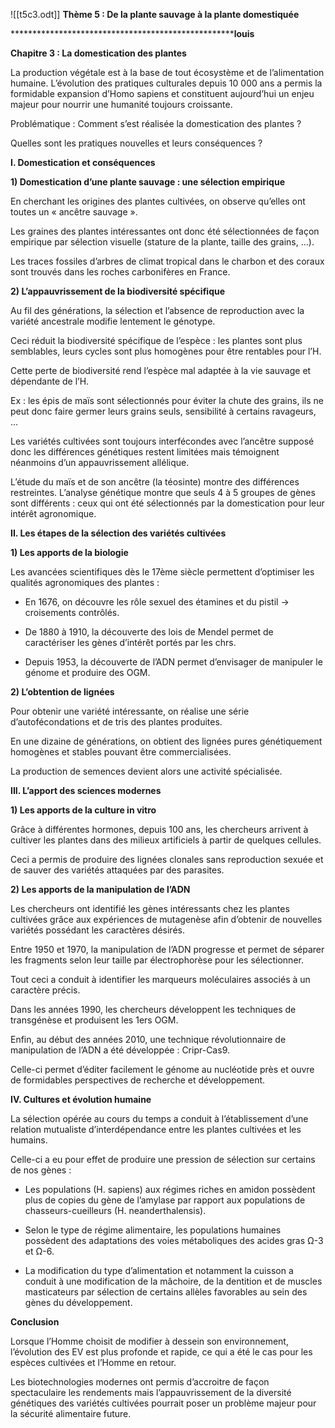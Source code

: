 ![[t5c3.odt]]
**Thème 5 : De la plante sauvage à la plante domestiquée**

*****************************************************louis**

  

**Chapitre 3 : La domestication des plantes**

  

La production végétale est à la base de tout écosystème et de l’alimentation humaine. L’évolution des pratiques culturales depuis 10 000 ans a permis la formidable expansion d’Homo sapiens et constituent aujourd’hui un enjeu majeur pour nourrir une humanité toujours croissante.

  

Problématique : Comment s’est réalisée la domestication des plantes ?

Quelles sont les pratiques nouvelles et leurs conséquences ?

  

  

**I. Domestication et conséquences**

  

**1) Domestication d’une plante sauvage : une sélection empirique**

  

En cherchant les origines des plantes cultivées, on observe qu’elles ont toutes un « ancêtre sauvage ».

  

Les graines des plantes intéressantes ont donc été sélectionnées de façon empirique par sélection visuelle (stature de la plante, taille des grains, …).

  

Les traces fossiles d’arbres de climat tropical dans le charbon et des coraux sont trouvés dans les roches carbonifères en France.

  

**2) L’appauvrissement de la biodiversité spécifique**

  

Au fil des générations, la sélection et l’absence de reproduction avec la variété ancestrale modifie lentement le génotype.

  

Ceci réduit la biodiversité spécifique de l’espèce : les plantes sont plus semblables, leurs cycles sont plus homogènes pour être rentables pour l’H.

  

Cette perte de biodiversité rend l’espèce mal adaptée à la vie sauvage et dépendante de l’H.

Ex : les épis de maïs sont sélectionnés pour éviter la chute des grains, ils ne peut donc faire germer leurs grains seuls, sensibilité à certains ravageurs, …

  

Les variétés cultivées sont toujours interfécondes avec l’ancêtre supposé donc les différences génétiques restent limitées mais témoignent néanmoins d’un appauvrissement allélique.

  

L’étude du maïs et de son ancêtre (la téosinte) montre des différences restreintes. L’analyse génétique montre que seuls 4 à 5 groupes de gènes sont différents : ceux qui ont été sélectionnés par la domestication pour leur intérêt agronomique.

  

**II. Les étapes de la sélection des variétés cultivées**

  

**1) Les apports de la biologie**

  

Les avancées scientifiques dès le 17ème siècle permettent d’optimiser les qualités agronomiques des plantes :

  

- En 1676, on découvre les rôle sexuel des étamines et du pistil -> croisements contrôlés.

  

- De 1880 à 1910, la découverte des lois de Mendel permet de caractériser les gènes d’intérêt portés par les chrs.

  

- Depuis 1953, la découverte de l’ADN permet d’envisager de manipuler le génome et produire des OGM.

  

**2) L’obtention de lignées**

  

Pour obtenir une variété intéressante, on réalise une série d’autofécondations et de tris des plantes produites.

  

En une dizaine de générations, on obtient des lignées pures génétiquement homogènes et stables pouvant être commercialisées.

La production de semences devient alors une activité spécialisée.

  

**III. L’apport des sciences modernes**

  

**1) Les apports de la culture in vitro**

  

Grâce à différentes hormones, depuis 100 ans, les chercheurs arrivent à cultiver les plantes dans des milieux artificiels à partir de quelques cellules.

  

Ceci a permis de produire des lignées clonales sans reproduction sexuée et de sauver des variétés attaquées par des parasites.

  

**2) Les apports de la manipulation de l’ADN**

  

Les chercheurs ont identifié les gènes intéressants chez les plantes cultivées grâce aux expériences de mutagenèse afin d’obtenir de nouvelles variétés possédant les caractères désirés.

  

Entre 1950 et 1970, la manipulation de l’ADN progresse et permet de séparer les fragments selon leur taille par électrophorèse pour les sélectionner.

  

Tout ceci a conduit à identifier les marqueurs moléculaires associés à un caractère précis.

  

Dans les années 1990, les chercheurs développent les techniques de transgénèse et produisent les 1ers OGM.

  

Enfin, au début des années 2010, une technique révolutionnaire de manipulation de l’ADN a été développée : Cripr-Cas9.

Celle-ci permet d’éditer facilement le génome au nucléotide près et ouvre de formidables perspectives de recherche et développement.

  

**IV. Cultures et évolution humaine**

  

La sélection opérée au cours du temps a conduit à l’établissement d’une relation mutualiste d’interdépendance entre les plantes cultivées et les humains.

  

Celle-ci a eu pour effet de produire une pression de sélection sur certains de nos gènes :

  

- Les populations (H. sapiens) aux régimes riches en amidon possèdent plus de copies du gène de l’amylase par rapport aux populations de chasseurs-cueilleurs (H. neanderthalensis).

  

- Selon le type de régime alimentaire, les populations humaines possèdent des adaptations des voies métaboliques des acides gras Ω-3 et Ω-6.

  

- La modification du type d’alimentation et notamment la cuisson a conduit à une modification de la mâchoire, de la dentition et de muscles masticateurs par sélection de certains allèles favorables au sein des gènes du développement.

  

**Conclusion**

  

Lorsque l’Homme choisit de modifier à dessein son environnement, l’évolution des EV est plus profonde et rapide, ce qui a été le cas pour les espèces cultivées et l’Homme en retour.

Les biotechnologies modernes ont permis d’accroitre de façon spectaculaire les rendements mais l’appauvrissement de la diversité génétiques des variétés cultivées pourrait poser un problème majeur pour la sécurité alimentaire future.